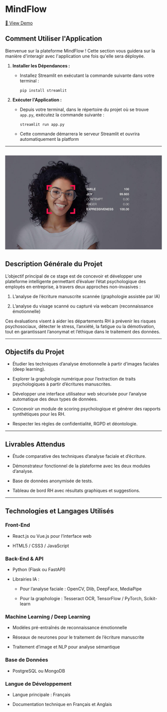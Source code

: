 # MindFlow
[🔗 View Demo](https://github.com/bahafraoua/MindFlow)


## Comment Utiliser l'Application

Bienvenue sur la plateforme MindFlow ! Cette section vous guidera sur la manière d'interagir avec l'application une fois qu'elle sera déployée.

1.  **Installer les Dépendances :**

    * Installez Streamlit en exécutant la commande suivante dans votre terminal :

        ```
        pip install streamlit
        ```

2.  **Exécuter l'Application :**

    * Depuis votre terminal, dans le répertoire du projet où se trouve `app.py`, exécutez la commande suivante :

        ```
        streamlit run app.py
        ```

    * Cette commande démarrera le serveur Streamlit et ouvrira automatiquement la platform


---
![Emotion Recognition](images/img.jpeg)
---
## **Description Générale du Projet**

L’objectif principal de ce stage est de concevoir et développer une plateforme intelligente permettant d’évaluer l’état psychologique des employés en entreprise, à travers deux approches non-invasives :

1. L’analyse de l’écriture manuscrite scannée (graphologie assistée par IA)

2. L’analyse du visage scanné ou capturé via webcam (reconnaissance émotionnelle)

Ces évaluations visent à aider les départements RH à prévenir les risques psychosociaux, détecter le stress, l’anxiété, la fatigue ou la démotivation, tout en garantissant l’anonymat et l’éthique dans le traitement des données.

---

## **Objectifs du Projet**

* Étudier les techniques d’analyse émotionnelle à partir d’images faciales (deep learning).

* Explorer la graphologie numérique pour l’extraction de traits psychologiques à partir d’écritures manuscrites.

* Développer une interface utilisateur web sécurisée pour l’analyse automatique des deux types de données.

* Concevoir un module de scoring psychologique et générer des rapports synthétiques pour les RH.

* Respecter les règles de confidentialité, RGPD et déontologie.

---

## **Livrables Attendus**

* Étude comparative des techniques d’analyse faciale et d’écriture.

* Démonstrateur fonctionnel de la plateforme avec les deux modules d’analyse.

* Base de données anonymisée de tests.

* Tableau de bord RH avec résultats graphiques et suggestions.

---

## **Technologies et Langages Utilisés**

### **Front-End**

* React.js ou Vue.js pour l’interface web

* HTML5 / CSS3 / JavaScript

### **Back-End & API**

* Python (Flask ou FastAPI)

* Librairies IA :

  * Pour l’analyse faciale : OpenCV, Dlib, DeepFace, MediaPipe

  * Pour la graphologie : Tesseract OCR, TensorFlow / PyTorch, Scikit-learn

### **Machine Learning / Deep Learning**

* Modèles pré-entraînés de reconnaissance émotionnelle

* Réseaux de neurones pour le traitement de l’écriture manuscrite

* Traitement d’image et NLP pour analyse sémantique

### **Base de Données**

* PostgreSQL ou MongoDB

### **Langue de Développement**

* Langue principale : Français

* Documentation technique en Français et Anglais

